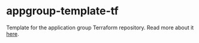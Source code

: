 # appgroup-template-tf
Template for the application group Terraform repository. Read more about it [here](https://workingwiththecloud.com/blog/appgroup-template/).
